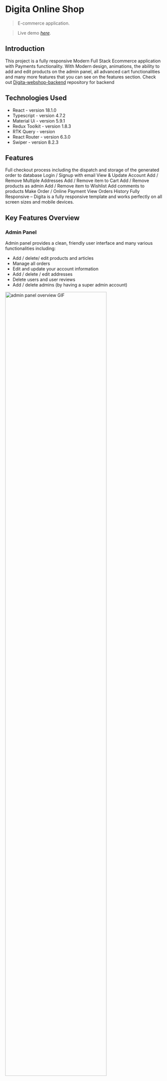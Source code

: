 # Digita Online Shop

> E-commerce application.

> Live demo [_here_](https://digita-webshop.vercel.app/).

## Introduction

This project is a fully responsive Modern Full Stack Ecommerce application with Payments functionality. With Modern design, animations, the ability to add and edit products on the admin panel, all advanced cart functionalities and many more features that you can see on the features section.
Check out [Digita-webshop-backend](https://github.com/digita-webshop/digita-webshop-backend) repository for backend

## Technologies Used

- React - version 18.1.0
- Typescript - version 4.7.2
- Material Ui - version 5.9.1
- Redux Toolkit - version 1.8.3
- RTK Query - version
- React Router - version 6.3.0
- Swiper - version 8.2.3

## Features

Full checkout process including the dispatch and storage of the generated order to database
Login / Signup with email
View & Update Account
Add / Remove Multiple Addresses
Add / Remove item to Cart
Add / Remove products as admin
Add / Remove item to Wishlist
Add comments to products
Make Order / Online Payment
View Orders History
Fully Responsive – Digita is a fully responsive template and works perfectly on all screen sizes and mobile devices.

## Key Features Overview

<!-- admin panel -->

### Admin Panel

Admin panel provides a clean, friendly user interface and many various functionalities including:

- Add / delete/ edit products and articles
- Manage all orders
- Edit and update your account information
- Add / delete / edit addresses
- Delete users and user reviews
- Add / delete admins (by having a super admin account)

<img src="https://media.publit.io/file/admin-panel-overview.gif" alt="admin panel overview GIF" width=80% height=auto>

### User Panel

User panel offers efficient features like:

- Observe and manage orders
- Manage and edit wishlist
- Edit and update your account information including profile image, email, userName, phone, password
- Add / delete / edit addresses

<img src="https://media.publit.io/file/user-panel-overview.gif" alt="user panel overview GIF" width=80% height=auto>

## Setup

Follow the following steps to get development environment running.

- Clone _'digita-webshop-frontend.git'_ repository

  ```bash
  git clone https://github.com/digita-webshop/digita-webshop-frontend.git
  ```

- Install dependencies

  ```bash
  npm install
  ```

- start development server

  ```bash
  npm start
  ```

---

## Project Status

Project is: _complete_ .

## Contact

Created by [@tohiidd]() - feel free to contact me!

## License

This project is open source and available under the [GPL-3.0 license](https://github.com/digita-webshop/digita-webshop-frontend/blob/main/License) license.
